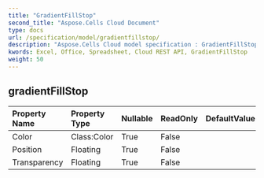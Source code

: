 ```yaml
---
title: "GradientFillStop"
second_title: "Aspose.Cells Cloud Document"
type: docs
url: /specification/model/gradientfillstop/
description: "Aspose.Cells Cloud model specification : GradientFillStop. Effortlessly handle Excel and other spreadsheet documents with features like opening, generating, editing, splitting, merging, comparing, and converting."
kwords: Excel, Office, Spreadsheet, Cloud REST API, GradientFillStop
weight: 50
---
```


## **gradientFillStop**

 

| Property Name | Property Type | Nullable |  ReadOnly | DefaultValue | Description | 
| :- | :- | :- |:- |  :- | :- |
| Color | Class:Color | True |  False |  |  |  
| Position | Floating | True |  False |  |  |  
| Transparency | Floating | True |  False |  |  |  

